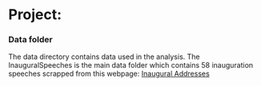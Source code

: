 # Project: 
### Data folder

The data directory contains data used in the analysis. 
The InauguralSpeeches is the main data folder which contains 58 inauguration 
speeches scrapped from this webpage: [Inaugural Addresses](http://www.presidency.ucsb.edu/inaugurals.php)

